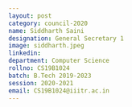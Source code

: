 ```yaml
---
layout: post
category: council-2020
name: Siddharth Saini
designation: General Secretary 1
image: siddharth.jpeg
linkedin:
department: Computer Science
rollno: CS19B1024
batch: B.Tech 2019-2023
session: 2020-2021
email: CS19B1024@iiitr.ac.in
---
```


<!-- @format -->
